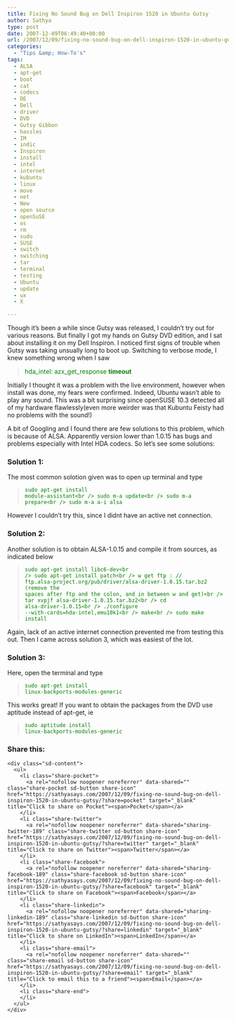 ```yaml
---
title: Fixing No Sound Bug on Dell Inspiron 1520 in Ubuntu Gutsy
author: Sathya
type: post
date: 2007-12-09T06:49:40+00:00
url: /2007/12/09/fixing-no-sound-bug-on-dell-inspiron-1520-in-ubuntu-gutsy/
categories:
  - "Tips &amp; How-To's"
tags:
  - ALSA
  - apt-get
  - boot
  - cat
  - codecs
  - DE
  - Dell
  - driver
  - DVD
  - Gutsy Gibbon
  - hassles
  - IM
  - indic
  - Inspiron
  - install
  - intel
  - internet
  - kubuntu
  - linux
  - move
  - net
  - New
  - open source
  - openSuSE
  - os
  - rm
  - sudo
  - SUSE
  - switch
  - switching
  - tar
  - terminal
  - testing
  - Ubuntu
  - update
  - ux
  - X

---
```

Though it&#8217;s been a while since Gutsy was released, I couldn&#8217;t try out for various reasons. But finally I got my hands on Gutsy DVD edition, and I sat about installing it on my Dell Inspiron. I noticed first signs of trouble when Gutsy was taking unsually long to boot up. Switching to verbose mode, I knew something wrong when I saw

> <font size="2"></font><font color="#008000">hda_intel: azx_get_response <strong>timeout</strong></font>

Initially I thought it was a problem with the live environment, however when install was done, my fears were confirmed. Indeed, Ubuntu wasn&#8217;t able to play any sound. This was a bit surprising since openSUSE 10.3 detected all of my hardware flawlessly(even more weirder was that Kubuntu Feisty had no problems with the sound!)

A bit of Googling and I found there are few solutions to this problem, which is because of ALSA. Apparently version lower than 1.0.15 has bugs and problems especially with Intel HDA codecs. So let&#8217;s see some solutions:

<!--more-->

### Solution 1:

The most common solotion given was to open up terminal and type

> <font color="#008000"><code>sudo apt-get install module-assistant&lt;br />
sudo m-a update&lt;br />
sudo m-a prepare&lt;br />
sudo m-a a-i alsa</code></font>

However I couldn&#8217;t try this, since I didnt have an active net connection.

### Solution 2:

Another solution is to obtain ALSA-1.0.15 and compile it from sources, as indicated below

> <font color="#008000"><code>sudo apt-get install libc6-dev&lt;br />
sudo apt-get install patch&lt;br />
w get ftp : // ftp.alsa-project.org/pub/driver/alsa-driver-1.0.15.tar.bz2 (remove the spaces after ftp and the colon, and in between w and get)&lt;br />
tar xvpjf alsa-driver-1.0.15.tar.bz2&lt;br />
cd alsa-driver-1.0.15&lt;br />
./configure --with-cards=hda-intel,emu10k1&lt;br />
make&lt;br />
sudo make install </code></font>

Again, lack of an active internet connection prevented me from testing this out. Then I came across solution 3, which was easiest of the lot.

### Solution 3:

Here, open the terminal and type

> <font color="#008000"><code>sudo apt-get install linux-backports-modules-generic</code></font>

This works great! If you want to obtain the packages from the DVD use aptitude instead of apt-get, ie

> <font color="#008000"><code>sudo aptitude install linux-backports-modules-generic</code></font>

<div class="sharedaddy sd-sharing-enabled">
  <div class="robots-nocontent sd-block sd-social sd-social-icon-text sd-sharing">
    <h3 class="sd-title">
      Share this:
    </h3>
    
    <div class="sd-content">
      <ul>
        <li class="share-pocket">
          <a rel="nofollow noopener noreferrer" data-shared="" class="share-pocket sd-button share-icon" href="https://sathyasays.com/2007/12/09/fixing-no-sound-bug-on-dell-inspiron-1520-in-ubuntu-gutsy/?share=pocket" target="_blank" title="Click to share on Pocket"><span>Pocket</span></a>
        </li>
        <li class="share-twitter">
          <a rel="nofollow noopener noreferrer" data-shared="sharing-twitter-189" class="share-twitter sd-button share-icon" href="https://sathyasays.com/2007/12/09/fixing-no-sound-bug-on-dell-inspiron-1520-in-ubuntu-gutsy/?share=twitter" target="_blank" title="Click to share on Twitter"><span>Twitter</span></a>
        </li>
        <li class="share-facebook">
          <a rel="nofollow noopener noreferrer" data-shared="sharing-facebook-189" class="share-facebook sd-button share-icon" href="https://sathyasays.com/2007/12/09/fixing-no-sound-bug-on-dell-inspiron-1520-in-ubuntu-gutsy/?share=facebook" target="_blank" title="Click to share on Facebook"><span>Facebook</span></a>
        </li>
        <li class="share-linkedin">
          <a rel="nofollow noopener noreferrer" data-shared="sharing-linkedin-189" class="share-linkedin sd-button share-icon" href="https://sathyasays.com/2007/12/09/fixing-no-sound-bug-on-dell-inspiron-1520-in-ubuntu-gutsy/?share=linkedin" target="_blank" title="Click to share on LinkedIn"><span>LinkedIn</span></a>
        </li>
        <li class="share-email">
          <a rel="nofollow noopener noreferrer" data-shared="" class="share-email sd-button share-icon" href="https://sathyasays.com/2007/12/09/fixing-no-sound-bug-on-dell-inspiron-1520-in-ubuntu-gutsy/?share=email" target="_blank" title="Click to email this to a friend"><span>Email</span></a>
        </li>
        <li class="share-end">
        </li>
      </ul>
    </div>
  </div>
</div>